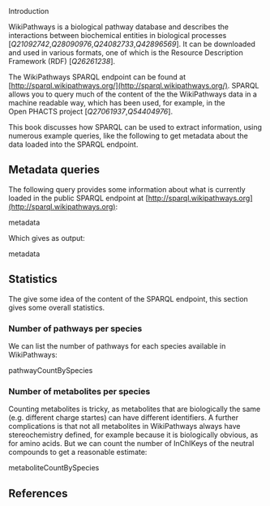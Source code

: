 <section label="intro" level="#">Introduction</section>

WikiPathways is a biological pathway database and describes the interactions between
biochemical entities in biological processes [<cite>Q21092742</cite>,<cite>Q28090976</cite>,<cite>Q24082733</cite>,<cite>Q42896569</cite>].
It can be downloaded and used in various formats, one of which is the Resource
Description Framework (RDF) [<cite>Q26261238</cite>].

The WikiPathways SPARQL <topic>endpoint</topic> can be found at [http://sparql.wikipathways.org/](http://sparql.wikipathways.org/).
SPARQL allows you to query much of the content of the the WikiPathways data in
a machine readable way, which has been used, for example, in the Open&nbsp;PHACTS project
[<cite>Q27061937</cite>,<cite>Q54404976</cite>].

This book discusses how SPARQL can be used to extract information, using numerous example
queries, like the following to get metadata about the data loaded into the SPARQL endpoint.

## Metadata queries

The following query provides some information about what is currently loaded
in the public SPARQL endpoint at [http://sparql.wikipathways.org](http://sparql.wikipathways.org):

<sparql>metadata</sparql>

Which gives as output:

<out>metadata</out>

## Statistics

The give some idea of the content of the SPARQL endpoint, this section gives some overall
statistics.

### Number of pathways per species

We can list the number of pathways for each species available in WikiPathways:

<sparql>pathwayCountBySpecies</sparql>

### Number of metabolites per species

Counting metabolites is tricky, as metabolites that are biologically the same (e.g. different
charge startes) can have different identifiers. A further complications is that not all metabolites
in WikiPathways always have stereochemistry defined, for example because it is biologically
obvious, as for amino acids. But we can count the number of InChIKeys of the neutral compounds
to get a reasonable estimate:

<sparql>metaboliteCountBySpecies</sparql>


## References

<references/>

